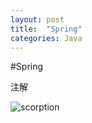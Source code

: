 ```yaml
---
layout: post
title:  "Spring"
categories: Java
---
```


#Spring

注解


![scorption](https://avatars0.githubusercontent.com/u/8603342?v=3&u=17c90bd9ee618bb5472870d9932994e1e287c08f&s=140)